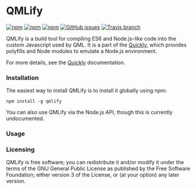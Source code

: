 QMLify
======

[![npm](https://img.shields.io/npm/v/qmlify.svg)](https://www.npmjs.com/package/qmlify)
[![npm](https://img.shields.io/npm/dt/qmlify.svg)](https://www.npmjs.com/package/qmlify)
[![npm](https://img.shields.io/npm/l/qmlify.svg)](https://www.npmjs.com/package/qmlify)
[![GitHub issues](https://img.shields.io/github/issues/iBeliever/quickly.svg)](https://github.com/iBeliever/quickly/issues)
[![Travis branch](https://img.shields.io/travis/iBeliever/quickly/master.svg)](https://travis-ci.org/iBeliever/quickly)

QMLify is a build tool for compiling ES6 and Node.js-like code into the custom Javascript used by QML. It is a part of the [Quickly](https://github.com/iBeliever/quickly), which provides polyfills and Node modules to emulate a Node.js environment.

For more details, see the [Quickly](http://quickly.readthedocs.org) documentation.

### Installation

The easiest way to install QMLify is to install it globally using npm:

    npm install -g qmlify

You can also use QMLify via the Node.js API, though this is currently undocumented.

### Usage

### Licensing

QMLify is free software; you can redistribute it and/or modify it under the terms of the GNU General Public License as published by the Free Software Foundation; either version 3 of the License, or (at your option) any later version.
